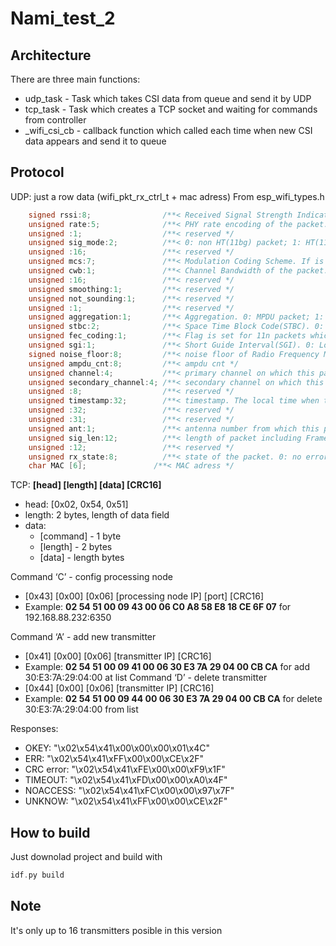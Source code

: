 #  Nami_test_2

## Architecture
There are three main functions: 
- udp_task - Task which takes CSI data from queue and send it by UDP
- tcp_task - Task which creates a TCP socket and waiting for commands from controller 
- _wifi_csi_cb - callback function which called each time when new CSI data appears and send it to queue

## Protocol
UDP: just a row data (wifi_pkt_rx_ctrl_t + mac adress)
From esp_wifi_types.h
```c
    signed rssi:8;                /**< Received Signal Strength Indicator(RSSI) of packet. unit: dBm */
    unsigned rate:5;              /**< PHY rate encoding of the packet. Only valid for non HT(11bg) packet */
    unsigned :1;                  /**< reserved */
    unsigned sig_mode:2;          /**< 0: non HT(11bg) packet; 1: HT(11n) packet; 3: VHT(11ac) packet */
    unsigned :16;                 /**< reserved */
    unsigned mcs:7;               /**< Modulation Coding Scheme. If is HT(11n) packet, shows the modulation, range from 0 to 76(MSC0 ~ MCS76) */
    unsigned cwb:1;               /**< Channel Bandwidth of the packet. 0: 20MHz; 1: 40MHz */
    unsigned :16;                 /**< reserved */
    unsigned smoothing:1;         /**< reserved */
    unsigned not_sounding:1;      /**< reserved */
    unsigned :1;                  /**< reserved */
    unsigned aggregation:1;       /**< Aggregation. 0: MPDU packet; 1: AMPDU packet */
    unsigned stbc:2;              /**< Space Time Block Code(STBC). 0: non STBC packet; 1: STBC packet */
    unsigned fec_coding:1;        /**< Flag is set for 11n packets which are LDPC */
    unsigned sgi:1;               /**< Short Guide Interval(SGI). 0: Long GI; 1: Short GI */
    signed noise_floor:8;         /**< noise floor of Radio Frequency Module(RF). unit: 0.25dBm*/
    unsigned ampdu_cnt:8;         /**< ampdu cnt */
    unsigned channel:4;           /**< primary channel on which this packet is received */
    unsigned secondary_channel:4; /**< secondary channel on which this packet is received. 0: none; 1: above; 2: below */
    unsigned :8;                  /**< reserved */
    unsigned timestamp:32;        /**< timestamp. The local time when this packet is received. It is precise only if modem sleep or light sleep is not enabled. unit: microsecond */
    unsigned :32;                 /**< reserved */
    unsigned :31;                 /**< reserved */
    unsigned ant:1;               /**< antenna number from which this packet is received. 0: WiFi antenna 0; 1: WiFi antenna 1 */
    unsigned sig_len:12;          /**< length of packet including Frame Check Sequence(FCS) */
    unsigned :12;                 /**< reserved */
    unsigned rx_state:8;          /**< state of the packet. 0: no error; others: error numbers which are not public */
    char MAC [6];               /**< MAC adress */
```
TCP:
**[head] [length] [data] [CRC16]**
- head: [0x02, 0x54, 0x51]
- length: 2 bytes, length of data field
- data: 
	- [command] 	- 1 byte
	- [length] 		- 2 bytes
	- [data]		- length bytes

Command ‘C’ - config processing node
- [0x43] [0x00] [0x06] [processing node IP] [port] [CRC16] 	
- Example: **02 54 51 00 09 43 00 06 C0 A8 58 E8 18 CE 6F 07** for 192.168.88.232:6350

Command ‘A’ - add new transmitter
- [0x41] [0x00] [0x06] [transmitter IP] [CRC16] 
- Example: **02 54 51 00 09 41 00 06 30 E3 7A 29 04 00 CB CA** for add 30:E3:7A:29:04:00 at list
Command ‘D’ - delete transmitter
- [0x44] [0x00] [0x06] [transmitter IP] [CRC16] 
- Example: **02 54 51 00 09 44 00 06 30 E3 7A 29 04 00 CB CA** for delete 30:E3:7A:29:04:00 from list

Responses:
- OKEY: "\x02\x54\x41\x00\x00\x00\x01\x4C"
- ERR:  "\x02\x54\x41\xFF\x00\x00\xCE\x2F"
- CRC error: "\x02\x54\x41\xFE\x00\x00\xF9\x1F"
- TIMEOUT: "\x02\x54\x41\xFD\x00\x00\xA0\x4F"
- NOACCESS: "\x02\x54\x41\xFC\x00\x00\x97\x7F"
- UNKNOW: "\x02\x54\x41\xFF\x00\x00\xCE\x2F"

## How to build
Just downolad project and build with
```c
idf.py build
```
## Note
It's only up to 16 transmitters posible in this version
